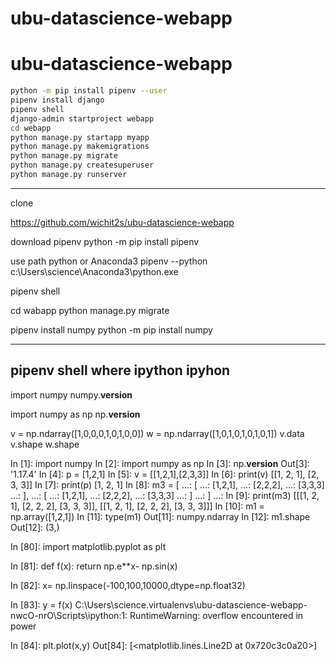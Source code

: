 # ubu-datascience-webapp

# ubu-datascience-webapp

```sh
python -m pip install pipenv --user
pipenv install django
pipenv shell
django-admin startproject webapp
cd webapp
python manage.py startapp myapp
python manage.py makemigrations
python manage.py migrate
python manage.py createsuperuser
python manage.py runserver
```


-------------------------------------------------------------------------------

clone 

https://github.com/wichit2s/ubu-datascience-webapp

download pipenv
python -m pip install pipenv


use path python or Anaconda3
pipenv --python c:\Users\science\Anaconda3\python.exe

pipenv shell


cd wabapp 
python manage.py migrate

pipenv install numpy
python -m pip install numpy

---------------------------------
pipenv shell 
where ipython
ipyhon 
---------------------------------
import numpy 
numpy.__version__

import numpy as np
np.__version__

v = np.ndarray([1,0,0,0,1,0,1,0,0])
w = np.ndarray([1,0,1,0,1,0,1,0,1])
v.data
v.shape
w.shape


In [1]: import numpy
In [2]: import numpy as np
In [3]: np.__version__
Out[3]: '1.17.4'
In [4]: p = [1,2,1]
In [5]: v = [[1,2,1],[2,3,3]]
In [6]: print(v)
[[1, 2, 1], [2, 3, 3]]
In [7]: print(p)
[1, 2, 1]
In [8]: m3 = [
   ...:   [
   ...:     [1,2,1],
   ...:     [2,2,2],
   ...:     [3,3,3]
   ...:   ],
   ...:   [
   ...:     [1,2,1],
   ...:     [2,2,2],
   ...:     [3,3,3]
   ...:   ]
   ...: ]
   ...: 
In [9]: print(m3)
[[[1, 2, 1], [2, 2, 2], [3, 3, 3]], [[1, 2, 1], [2, 2, 2], [3, 3, 3]]]
In [10]: m1 = np.array([1,2,1])
In [11]: type(m1)
Out[11]: numpy.ndarray
In [12]: m1.shape
Out[12]: (3,)


In [80]: import matplotlib.pyplot as plt

In [81]: def f(x): return np.e**x- np.sin(x)

In [82]: x= np.linspace(-100,100,10000,dtype=np.float32)

In [83]: y = f(x)
C:\Users\science\.virtualenvs\ubu-datascience-webapp-nwcO-nrO\Scripts\ipython:1: RuntimeWarning: overflow encountered in power

In [84]: plt.plot(x,y)
Out[84]: [<matplotlib.lines.Line2D at 0x720c3c0a20>]
